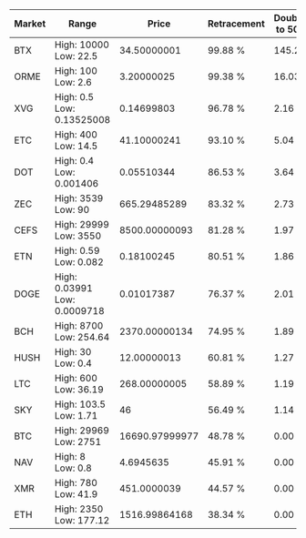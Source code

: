 | Market | Range | Price| Retracement | Doubles to 50% |
| --- | --- | --- | --- | --- |
| BTX | High: 10000<br />Low: 22.5 | 34.50000001 | 99.88 % | 145.25 |
| ORME | High: 100<br />Low: 2.6 | 3.20000025 | 99.38 % | 16.03 |
| XVG | High: 0.5<br />Low: 0.13525008 | 0.14699803 | 96.78 % | 2.16 |
| ETC | High: 400<br />Low: 14.5 | 41.10000241 | 93.10 % | 5.04 |
| DOT | High: 0.4<br />Low: 0.001406 | 0.05510344 | 86.53 % | 3.64 |
| ZEC | High: 3539<br />Low: 90 | 665.29485289 | 83.32 % | 2.73 |
| CEFS | High: 29999<br />Low: 3550 | 8500.00000093 | 81.28 % | 1.97 |
| ETN | High: 0.59<br />Low: 0.082 | 0.18100245 | 80.51 % | 1.86 |
| DOGE | High: 0.03991<br />Low: 0.0009718 | 0.01017387 | 76.37 % | 2.01 |
| BCH | High: 8700<br />Low: 254.64 | 2370.00000134 | 74.95 % | 1.89 |
| HUSH | High: 30<br />Low: 0.4 | 12.00000013 | 60.81 % | 1.27 |
| LTC | High: 600<br />Low: 36.19 | 268.00000005 | 58.89 % | 1.19 |
| SKY | High: 103.5<br />Low: 1.71 | 46 | 56.49 % | 1.14 |
| BTC | High: 29969<br />Low: 2751 | 16690.97999977 | 48.78 % | 0.00 |
| NAV | High: 8<br />Low: 0.8 | 4.6945635 | 45.91 % | 0.00 |
| XMR | High: 780<br />Low: 41.9 | 451.0000039 | 44.57 % | 0.00 |
| ETH | High: 2350<br />Low: 177.12 | 1516.99864168 | 38.34 % | 0.00 |
